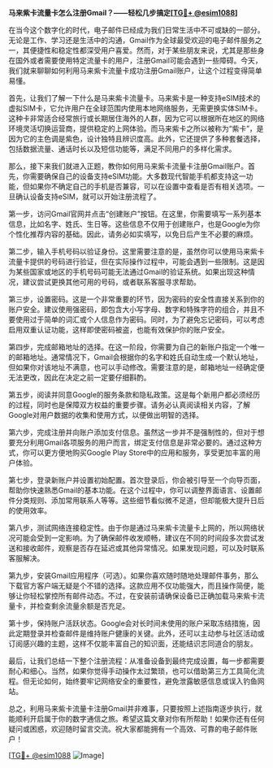 **马来紫卡流量卡怎么注册Gmail？——轻松几步搞定[[TG💪+ @esim1088](https://t.me/s/esim1088)]**

在当今这个数字化的时代，电子邮件已经成为我们日常生活中不可或缺的一部分。无论是工作、学习还是生活中的沟通，Gmail作为全球最受欢迎的电子邮件服务之一，其便捷性和稳定性都深受用户喜爱。然而，对于某些朋友来说，尤其是那些身在国外或者需要使用特定流量卡的用户，注册Gmail可能会遇到一些障碍。今天，我们就来聊聊如何利用马来紫卡流量卡成功注册Gmail账户，让这个过程变得简单易懂。

首先，让我们了解一下什么是马来紫卡流量卡。马来紫卡是一种支持eSIM技术的虚拟SIM卡，它允许用户在全球范围内使用本地网络服务，无需更换实体SIM卡。这种卡非常适合经常旅行或长期居住海外的人群，因为它可以根据所在地区的网络环境灵活切换运营商，提供稳定的上网体验。而马来紫卡之所以被称为“紫卡”，是因为它的主色调是紫色，设计独特且辨识度高。此外，它还提供了多种套餐选择，包括数据流量、通话时长以及短信功能等，满足不同用户的多样化需求。

那么，接下来我们就进入正题，教你如何用马来紫卡流量卡注册Gmail账户。首先，你需要确保自己的设备支持eSIM功能。大多数现代智能手机都支持这一功能，但如果你不确定自己的手机是否兼容，可以在设置中查看是否有相关选项。一旦确认设备支持eSIM，就可以开始注册流程了。

第一步，访问Gmail官网并点击“创建账户”按钮。在这里，你需要填写一系列基本信息，比如名字、姓氏、生日等。这些信息不仅用于创建账户，也是Google为你个性化推荐内容的基础。因此，请务必如实填写，以免日后产生不必要的麻烦。

第二步，输入手机号码以验证身份。这里需要注意的是，虽然你可以使用马来紫卡流量卡提供的号码进行验证，但在实际操作过程中，可能会遇到一些限制。这是因为某些国家或地区的手机号码可能无法通过Gmail的验证系统。如果出现这种情况，建议尝试更换其他可用的号码，或者联系客服寻求帮助。

第三步，设置密码。这是一个非常重要的环节，因为密码的安全性直接关系到你的账户安全。建议使用强密码，即包含大小写字母、数字和特殊字符的组合，并且不要使用过于简单的词汇或个人信息作为密码。同时，为了避免忘记密码，可以考虑启用双重认证功能，这样即使密码被盗，也能有效保护你的账户安全。

第四步，完成邮箱地址的选择。在这一阶段，你需要为自己的新账户指定一个唯一的邮箱地址。通常情况下，Gmail会根据你的名字和姓氏自动生成一个默认地址，但如果你对该地址不满意，也可以手动修改。需要注意的是，邮箱地址一经确定便无法更改，因此在决定之前一定要仔细斟酌。

第五步，阅读并同意Google的服务条款和隐私政策。这是每个新用户都必须经历的过程，同时也是保障双方权益的重要步骤。请务必认真阅读相关内容，了解Google对用户数据的收集和使用方式，以便做出明智的选择。

第六步，完成注册并向账户添加支付信息。虽然这一步并不是强制性的，但对于想要充分利用Gmail各项服务的用户而言，绑定支付信息是非常必要的。通过这种方式，你可以更方便地购买Google Play Store中的应用和服务，享受更加丰富的用户体验。

第七步，登录新账户并设置初始配置。首次登录后，你会被引导至一个向导页面，帮助你快速熟悉Gmail的基本功能。在这个过程中，你可以调整界面语言、设置邮件分类规则、添加常用联系人等等。这些细节看似微不足道，但却能极大提升日后的使用效率。

第八步，测试网络连接稳定性。由于你是通过马来紫卡流量卡上网的，所以网络状况可能会受到一定影响。为了确保邮件收发顺畅，建议在不同的时间段多次尝试发送和接收邮件，观察是否存在延迟或其他异常情况。如果发现问题，可以及时联系客服解决。

第九步，安装Gmail应用程序（可选）。如果你喜欢随时随地处理邮件事务，那么下载官方客户端无疑是个不错的选择。这款应用不仅功能强大，而且操作简便，能够让你轻松掌控所有邮件动态。不过，在安装前请确保设备已正确加载马来紫卡流量卡，并检查剩余流量余额是否充足。

第十步，保持账户活跃状态。Google会对长时间未使用的账户采取冻结措施，因此定期登录并检查邮件是维持账户健康的关键。此外，还可以主动参与社区活动或订阅感兴趣的主题，这样不仅能丰富自己的知识面，还能结识志同道合的朋友。

最后，让我们总结一下整个注册流程：从准备设备到最终完成设置，每一步都需要耐心和细心。当然，如果你觉得手动操作太过繁琐，也可以借助第三方工具简化流程。但无论如何，始终要牢记网络安全的重要性，避免泄露敏感信息或误入钓鱼网站。

总之，利用马来紫卡流量卡注册Gmail并非难事，只要按照上述指南逐步执行，就能顺利开启属于你的数字通信之旅。希望这篇文章对你有所帮助！如果你还有任何疑问或困惑，欢迎随时留言交流。祝大家都能拥有一个高效、可靠的电子邮件账户！

[[TG💪+ @esim1088](https://t.me/s/esim1088) ![Image](https://i.postimg.cc/4NQfJmqS/Snipaste-2025-05-13-00-14-12.png)]
